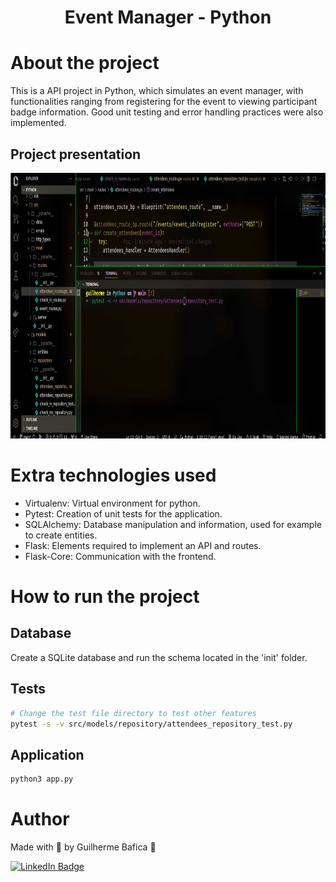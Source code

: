 <h1 align="center">Event Manager - Python</h1>

# About the project

This is a API project in Python, which simulates an event manager, with functionalities ranging from registering for the event to viewing participant badge information.
Good unit testing and error handling practices were also implemented.

## Project presentation

<img
  alt="Event Manager" 
  title="Event Manager' presentation gif" 
  src="./src/assets/presentationGif.gif" 
  height="425" 
/>

# Extra technologies used

- Virtualenv: Virtual environment for python.
- Pytest: Creation of unit tests for the application.
- SQLAlchemy: Database manipulation and information, used for example to create entities.
- Flask: Elements required to implement an API and routes.
- Flask-Core: Communication with the frontend.

# How to run the project

## Database

Create a SQLite database and run the schema located in the 'init' folder.

## Tests

```bash
# Change the test file directory to test other features
pytest -s -v src/models/repository/attendees_repository_test.py
```

## Application

```bash
python3 app.py
```

# Author

Made with 💜 by Guilherme Bafica 👋

[![LinkedIn Badge](https://img.shields.io/badge/-GuilhermeBafica-blue?style=flat-square&logo=Linkedin&logoColor=white&link=https://www.linkedin.com/in/guilhermebafica/)](https://www.linkedin.com/in/guilhermebafica/)
